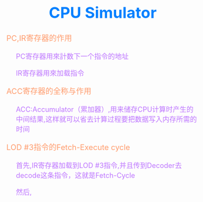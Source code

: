 <h1 style="text-align:center;color:#0080FF;font-weight:bold;font-size:40px">CPU Simulator</h1>
<div><p style="font-size:20px;color:#FF9D6F">PC,IR寄存器的作用</p>
<p style="font-size:18px;color:#BE77FF;padding-left:25px;">PC寄存器用來計数下一个指令的地址</p>
<p style="font-size:18px;color:#BE77FF;padding-left:25px;">IR寄存器用來加载指令</p>
<p style="font-size:20px;color:#FF9D6F">ACC寄存器的全称与作用</p>
<p style="font-size:18px;color:#BE77FF;padding-left:25px;">ACC:Accumulator（累加器）,用来储存CPU计算时产生的中间结果,这样就可以省去计算过程要把数据写入内存所需的时间</p>
<p style="font-size:20px;color:#FF9D6F">LOD #3指令的Fetch-Execute cycle</p>
<p style="font-size:18px;color:#BE77FF;padding-left:25px;">首先,IR寄存器加载到LOD #3指令,并且传到Decoder去decode这条指令，这就是Fetch-Cycle</p>
<p style="font-size:18px;color:#BE77FF;padding-left:25px;">然后,</p></div>